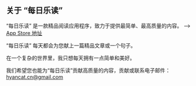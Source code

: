 ## 关于 “每日乐读”
“每日乐读” 是一款精品阅读应用程序，致力于提供最简单、最高质量的内容。
--> [App Store 地址](https://apps.apple.com/app/id1482361638)

“每日乐读” 每天都会为您献上一篇精品文章或一个句子。

在一个复杂的世界里，我只想每天拥有一点简单和美好。

我们希望您也能为“每日乐读”贡献高质量的内容，贡献或联系电子邮件：hyancat.cn@gmail.com

